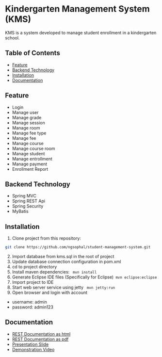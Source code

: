 # Kindergarten Management System (KMS)

KMS is a system developed to manage student enrollment in a kindergarten school. 

## Table of Contents

- [Feature](#feature)
- [Backend Technology](#backend-technology)
- [Installation](#installation)
- [Documentation](#documentation)

## Feature

- Login
- Manage user
- Manage grade
- Manage session
- Manage room
- Manage fee type
- Manage fee
- Manage course
- Manage course room
- Manage student
- Manage entrollment
- Manage payment
- Enrollment Report

## Backend Technology

- Spring MVC
- Spring REST Api
- Spring Security
- MyBatis

## Installation


1. Clone project from this repository:
```sh
git clone https://github.com/ngsophal/student-management-system.git
```

2. Import database from kms.sql in the root of project
3. Update database connection configuration in pom.xml
4. cd to project directory
5. Install maven dependencies: ``` mvn install```
6. Generate Eclipse IDE files (Specifically for Eclipse)``` mvn eclipse:eclipse```
7. Import project to IDE
8. Start web server service using jetty ``` mvn jetty:run```
9. Open browser and login with account 
- username: admin
- password: admin123


## Documentation

- [REST Documentation as html](http://htmlpreview.github.io/?https://github.com/ngsophal/student-management-system/blob/master/docs/index.html)
- [REST Documentation as pdf](https://github.com/ngsophal/student-management-system/raw/master/docs/index.pdf)
- [Presentation Slide](https://github.com/ngsophal/student-management-system/raw/master/docs/slide.pdf)
- [Demonstration Video](https://github.com/ngsophal/student-management-system/docs/slide.pdf)


